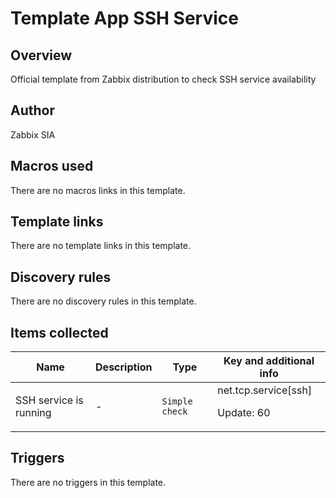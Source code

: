 # Template App SSH Service

## Overview

Official template from Zabbix distribution to check SSH service availability

## Author

Zabbix SIA

## Macros used

There are no macros links in this template.

## Template links

There are no template links in this template.

## Discovery rules

There are no discovery rules in this template.

## Items collected

|Name|Description|Type|Key and additional info|
|----|-----------|----|----|
|SSH service is running|<p>-</p>|`Simple check`|net.tcp.service[ssh]<p>Update: 60</p>|
## Triggers

There are no triggers in this template.


